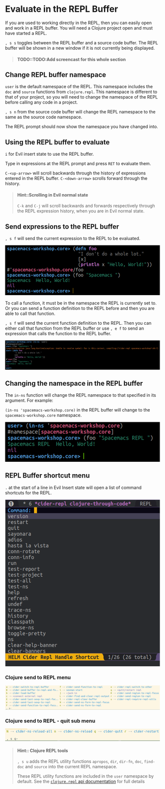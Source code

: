 # Evaluate in the REPL Buffer
If you are used to working directly in the REPL, then you can easily open and work in a REPL buffer.  You will need a Clojure project open and must have started a REPL.

`, s s` toggles between the REPL buffer and a source code buffer.  The REPL buffer will be shown in a new window if it is not currently being displayed.

> #### TODO::TODO:Add screencast for this whole section


## Change REPL buffer namespace
`user` is the default namespace of the REPL.  This namespace includes the `doc` and `source` functions from `clojure.repl`.  This namespace is different to that of your project, so you will need to change the namespace of the REPL before calling any code in a project.

`, s n` from the source code buffer will change the REPL namespace to the same as the source code namespace.

The REPL prompt should now show the namespace you have changed into.


## Using the REPL buffer to evaluate
`i` for Evil insert state to use the REPL buffer.

Type in expressions at the REPL prompt and press `RET` to evaluate them.

`C-<up-arrow>` will scroll backwards through the history of expressions entered in the REPL buffer. `C-<down-arrow>` scrolls forward through the history.


> #### Hint::Scrolling in Evil normal state
> `C-k` and `C-j` will scroll backwards and forwards respectively through the REPL expression history, when you are in Evil normal state.


## Send expressions to the REPL buffer
`, s f` will send the current expression to the REPL to be evaluated.


![Spacemacs - Clojure - Send expressions to REPL](/images/spacemacs-clojure-cider-send-expression-to-repl.png)

To call a function, it must be in the namespace the REPL is currently set to.  Or you can send a function definition to the REPL before and then you are able to call that function.

`, s f` will send the current function definition to the REPL.  Then you can either call that function from the REPL buffer or use `, e f` to send an expression that calls the function to the REPL buffer.

![Spacemacs - Clojure - Send function definition then function call to REPL](/images/spacemacs-clojure-cider-send-to-repl-namespace-user.png)


## Changing the namespace in the REPL buffer
The `in-ns` function will change the REPL namespace to that specified in its argument.  For example:

`(in-ns 'spacemacs-workshop.core)` in the REPL buffer will change to the `spacemacs-workshop.core` namespace.

![Spacemacs - Clojure REPL - Change to `spacemacs-workshop.core`](/images/spacemacs-clojure-repl-change-namespace-spacemacs-workshop.png)


## REPL Buffer shortcut menu
`.` at the start of a line in Evil Insert state will open a list of command shortcuts for the REPL.

![Spacemacs - Clojure REPL - shortcut menu](/images/spacemacs-cider-repl-command-shortcuts.png)


### Clojure send to REPL menu
![Spacemacs Clojure REPL send to menu](/images/spacemacs-clojure-repl-send-to-menu.png)


### Clojure send to REPL - quit sub menu
![Spacemacs Clojure REPL send to menu](/images/spacemacs-clojure-repl-send-to-menu-quit.png)

> #### Hint:: Clojure REPL tools
> `, s u` adds the REPL utility functions
> `apropos`, `dir`, `dir-fn`, `doc`, `find-doc` and `source` into the current REPL namespace.
>
> These REPL utility functions are included in the `user` namespace by default.
> See the [`clojure.repl` api documentation](https://clojure.github.io/clojure/clojure.repl-api.html) for full details
